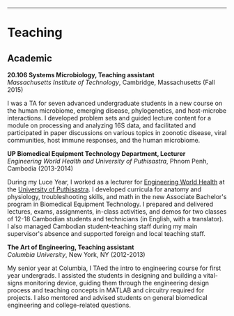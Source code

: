 ***

# Teaching

## Academic

**20.106 Systems Microbiology, Teaching assistant**   
*Massachusetts Institute of Technology*, Cambridge, Massachusetts (Fall 2015)

I was a TA for seven advanced undergraduate students in a new course on the human microbiome, emerging disease, phylogenetics, and host-microbe interactions.
I developed problem sets and guided lecture content for a module on processing and analyzing 16S data, and facilitated and participated in paper discussions on various topics in zoonotic disease, viral communities, host immune responses, and the human microbiome.

**UP Biomedical Equipment Technology Department, Lecturer**   
*Engineering World Health and University of Puthisastra*, Phnom Penh, Cambodia (2013-2014)

During my Luce Year, I worked as a lecturer for [Engineering World Health](ewh.org) at the [University of Puthisastra](http://www.puthisastra.edu.kh/).
I developed curricula for anatomy and physiology, troubleshooting skills, and math in the new Associate Bachelor's program in Biomedical Equipment Technology.
I prepared and delivered lectures, exams, assignments, in-class activities, and demos for two classes of 12-18 Cambodian students and technicians (in English, with a translator).
I also managed Cambodian student-teaching staff during my main supervisor's absence and supported foreign and local teaching staff.

**The Art of Engineering, Teaching assistant**    
*Columbia University*, New York, NY (2012-2013)

My senior year at Columbia, I TAed the intro to engineering course for first year undergrads.
I assisted the students in designing and building a vital-signs monitoring device, guiding them through the engineering design process and teaching concepts in MATLAB and circuitry required for projects.
I also mentored and advised students on general biomedical engineering and college-related questions.
